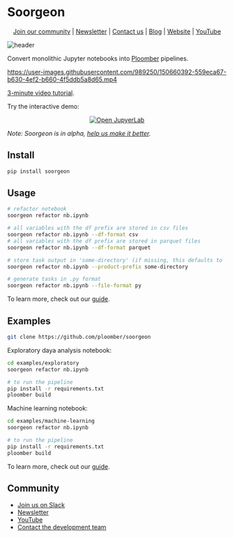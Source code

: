 # Soorgeon

<p align="center">
  <a href="https://ploomber.io/community">Join our community</a>
  |
  <a href="https://www.getrevue.co/profile/ploomber">Newsletter</a>
  |
  <a href="mailto:contact@ploomber.io">Contact us</a>
  |
  <a href="https://ploomber.io/">Blog</a>
  |  
  <a href="https://www.ploomber.io">Website</a>
  |
  <a href="https://www.youtube.com/channel/UCaIS5BMlmeNQE4-Gn0xTDXQ">YouTube</a>
</p>


![header](_static/header.png)

Convert monolithic Jupyter notebooks into [Ploomber](https://github.com/ploomber/ploomber) pipelines.

https://user-images.githubusercontent.com/989250/150660392-559eca67-b630-4ef2-b660-4f5ddb5a8d65.mp4

[3-minute video tutorial](https://www.youtube.com/watch?v=EJecqsZBr3Q).

Try the interactive demo:

<p align="center">
  <a href="https://mybinder.org/v2/gh/ploomber/binder-env/main?urlpath=git-pull%3Frepo%3Dhttps%253A%252F%252Fgithub.com%252Fploomber%252Fprojects%26urlpath%3Dlab%252Ftree%252Fprojects%252Fguides/refactor%252FREADME.ipynb%26branch%3Dmaster"> <img src="_static/open-jupyterlab.svg" alt="Open JupyerLab"> </a>
</p>


*Note: Soorgeon is in alpha, [help us make it better](CONTRIBUTING.md).*

## Install

```sh
pip install soorgeon
```

## Usage

```sh
# refactor notebook
soorgeon refactor nb.ipynb

# all variables with the df prefix are stored in csv files
soorgeon refactor nb.ipynb --df-format csv
# all variables with the df prefix are stored in parquet files
soorgeon refactor nb.ipynb --df-format parquet

# store task output in 'some-directory' (if missing, this defaults to 'output')
soorgeon refactor nb.ipynb --product-prefix some-directory

# generate tasks in .py format
soorgeon refactor nb.ipynb --file-format py
```

To learn more, check out our [guide](doc/guide.md).

## Examples

```sh
git clone https://github.com/ploomber/soorgeon
```

Exploratory daya analysis notebook:

```sh
cd examples/exploratory
soorgeon refactor nb.ipynb

# to run the pipeline
pip install -r requirements.txt
ploomber build
```

Machine learning notebook:

```sh
cd examples/machine-learning
soorgeon refactor nb.ipynb

# to run the pipeline
pip install -r requirements.txt
ploomber build
```

To learn more, check out our [guide](doc/guide.md).

## Community

* [Join us on Slack](https://ploomber.io/community)
* [Newsletter](https://www.getrevue.co/profile/ploomber)
* [YouTube](https://www.youtube.com/channel/UCaIS5BMlmeNQE4-Gn0xTDXQ)
* [Contact the development team](mailto:contact@ploomber.io)
